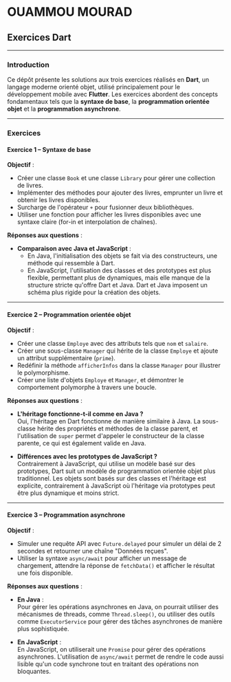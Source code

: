 # OUAMMOU MOURAD  
## Exercices Dart 

---

###  Introduction

Ce dépôt présente les solutions aux trois exercices réalisés en **Dart**, un langage moderne orienté objet, utilisé principalement pour le développement mobile avec **Flutter**. Les exercices abordent des concepts fondamentaux tels que la **syntaxe de base**, la **programmation orientée objet** et la **programmation asynchrone**.

---

###  Exercices

#### **Exercice 1 – Syntaxe de base**

**Objectif** :
- Créer une classe `Book` et une classe `Library` pour gérer une collection de livres.
- Implémenter des méthodes pour ajouter des livres, emprunter un livre et obtenir les livres disponibles.
- Surcharge de l'opérateur `+` pour fusionner deux bibliothèques.
- Utiliser une fonction pour afficher les livres disponibles avec une syntaxe claire (for-in et interpolation de chaînes).

**Réponses aux questions** :
- **Comparaison avec Java et JavaScript** :  
  - En Java, l'initialisation des objets se fait via des constructeurs, une méthode qui ressemble à Dart.  
  - En JavaScript, l'utilisation des classes et des prototypes est plus flexible, permettant plus de dynamiques, mais elle manque de la structure stricte qu'offre Dart et Java. Dart et Java imposent un schéma plus rigide pour la création des objets.

---

#### **Exercice 2 – Programmation orientée objet**

**Objectif** :
- Créer une classe `Employe` avec des attributs tels que `nom` et `salaire`.
- Créer une sous-classe `Manager` qui hérite de la classe `Employe` et ajoute un attribut supplémentaire (`prime`).
- Redéfinir la méthode `afficherInfos` dans la classe `Manager` pour illustrer le polymorphisme.
- Créer une liste d'objets `Employe` et `Manager`, et démontrer le comportement polymorphe à travers une boucle.

**Réponses aux questions** :
- **L'héritage fonctionne-t-il comme en Java ?**  
  Oui, l'héritage en Dart fonctionne de manière similaire à Java. La sous-classe hérite des propriétés et méthodes de la classe parent, et l'utilisation de `super` permet d'appeler le constructeur de la classe parente, ce qui est également valide en Java.
  
- **Différences avec les prototypes de JavaScript ?**  
  Contrairement à JavaScript, qui utilise un modèle basé sur des prototypes, Dart suit un modèle de programmation orientée objet plus traditionnel. Les objets sont basés sur des classes et l'héritage est explicite, contrairement à JavaScript où l'héritage via prototypes peut être plus dynamique et moins strict.

---

#### **Exercice 3 – Programmation asynchrone**

**Objectif** :
- Simuler une requête API avec `Future.delayed` pour simuler un délai de 2 secondes et retourner une chaîne "Données reçues".
- Utiliser la syntaxe `async/await` pour afficher un message de chargement, attendre la réponse de `fetchData()` et afficher le résultat une fois disponible.

**Réponses aux questions** :
- **En Java** :  
  Pour gérer les opérations asynchrones en Java, on pourrait utiliser des mécanismes de threads, comme `Thread.sleep()`, ou utiliser des outils comme `ExecutorService` pour gérer des tâches asynchrones de manière plus sophistiquée.
  
- **En JavaScript** :  
  En JavaScript, on utiliserait une `Promise` pour gérer des opérations asynchrones. L'utilisation de `async/await` permet de rendre le code aussi lisible qu'un code synchrone tout en traitant des opérations non bloquantes.





